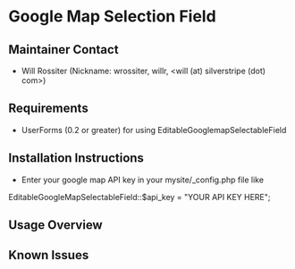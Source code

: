 # Google Map Selection Field

## Maintainer Contact

* Will Rossiter (Nickname: wrossiter, willr, <will (at) silverstripe (dot) com>)

## Requirements

* UserForms (0.2 or greater) for using EditableGooglemapSelectableField


## Installation Instructions

- Enter your google map API key in your mysite/_config.php file like

EditableGoogleMapSelectableField::$api_key = "YOUR API KEY HERE";

## Usage Overview


## Known Issues
